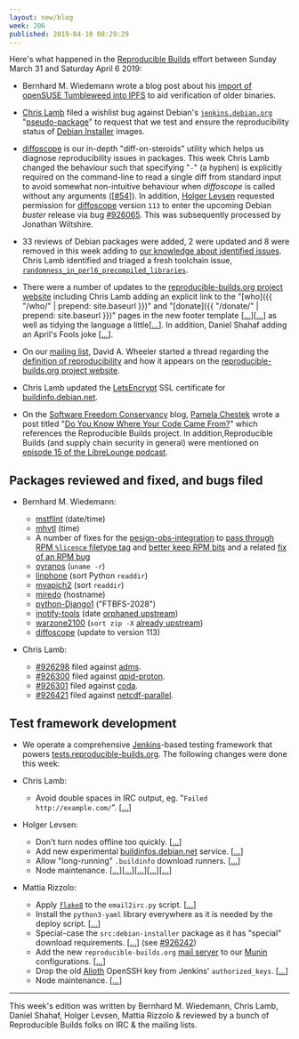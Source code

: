 ```yaml
---
layout: new/blog
week: 206
published: 2019-04-10 08:29:29
---
```


Here's what happened in the [Reproducible Builds](https://reproducible-builds.org) effort between Sunday March 31 and Saturday April 6 2019:

* Bernhard M. Wiedemann wrote a blog post about his [import of openSUSE Tumbleweed into IPFS](https://lizards.opensuse.org/2019/04/03/experimental-opensuse-mirror-via-ipfs/) to aid verification of older binaries.

* [Chris Lamb](https://chris-lamb.co.uk/) filed a wishlist bug against Debian's [`jenkins.debian.org`](http://bugs.debian.org/jenkins.debian.org) "[pseudo-package](https://www.debian.org/Bugs/pseudo-packages)" to request that we test and ensure the reproducibility status of [Debian Installer](https://www.debian.org/devel/debian-installer/) images.

* [diffoscope](https://diffoscope.org/) is our in-depth "diff-on-steroids" utility which helps us diagnose reproducibility issues in packages. This week Chris Lamb changed the behaviour such that specifying "`-`" (a hyphen) is explicitly required on the command-line to read a single diff from standard input to avoid somewhat non-intuitive behaviour when *diffoscope* is called without any arguments ([[#54](https://salsa.debian.org/reproducible-builds/diffoscope/issues/54)]). In addition, [Holger Levsen](http://layer-acht.org/thinking/) requested permission for [diffoscope](https://diffoscope.org/) version `113` to enter the upcoming Debian *buster* release via bug [#926065](https://bugs.debian.org/926065). This was subsequently processed by Jonathan Wiltshire.

* 33 reviews of Debian packages were added, 2 were updated and 8 were removed in this week adding to [our knowledge about identified issues](https://tests.reproducible-builds.org/debian/index_issues.html). Chris Lamb identified and triaged a fresh toolchain issue, [`randomness_in_perl6_precompiled_libraries`](https://salsa.debian.org/reproducible-builds/reproducible-notes/commit/b718ab29).

* There were a number of updates to the [reproducible-builds.org project website](https://reproducible-builds.org) including Chris Lamb adding an explicit link to the "[who]({{ "/who/" | prepend: site.baseurl }})" and "[donate]({{ "/donate/" | prepend: site.baseurl }})" pages in the new footer template [[...](https://salsa.debian.org/reproducible-builds/reproducible-website/commit/2d14946)][[...](https://salsa.debian.org/reproducible-builds/reproducible-website/commit/7a95a81)] as well as tidying the language a little[[...](https://salsa.debian.org/reproducible-builds/reproducible-website/commit/7a222f0)]. In addition, Daniel Shahaf adding an April's Fools joke [[...](https://salsa.debian.org/reproducible-builds/reproducible-website/commit/68f4b00)].

* On our [mailing list](https://lists.reproducible-builds.org/pipermail/rb-general/), David A. Wheeler started a thread regarding the [definition of reproducibility](https://lists.reproducible-builds.org/pipermail/rb-general/2019-April/001523.html) and how it appears on the [reproducible-builds.org project website](https://reproducible-builds.org).

* Chris Lamb updated the [LetsEncrypt](https://letsencrypt.org/) SSL certificate for [buildinfo.debian.net](https://buildinfo.debian.net).

* On the [Software Freedom Conservancy](https://sfconservancy.org/) blog, [Pamela Chestek](https://chesteklegal.com/) wrote a post titled "[Do You Know Where Your Code Came From?](https://sfconservancy.org/blog/2019/apr/04/nosource-nosecurity/)" which references the Reproducible Builds project. In addition,Reproducible Builds (and supply chain security in general) were mentioned on [episode 15 of the LibreLounge podcast](https://librelounge.org/episodes/episode-15-at-libre-planet-with-sean-obrien.html).


## Packages reviewed and fixed, and bugs filed

* Bernhard M. Wiedemann:
    * [mstflint](https://github.com/Mellanox/mstflint/pull/57) (date/time)
    * [mhvtl](https://github.com/markh794/mhvtl/pull/39) (time)
    * A number of fixes for the [pesign-obs-integration](https://github.com/openSUSE/pesign-obs-integration) to [pass through RPM `%licence` filetype tag](https://github.com/openSUSE/pesign-obs-integration/pull/13) and [better keep RPM bits](https://github.com/openSUSE/pesign-obs-integration/pull/14) and a related [fix of an RPM bug](https://github.com/rpm-software-management/rpm/pull/656)
    * [oyranos](https://github.com/oyranos-cms/oyranos/pull/52) (`uname -r`)
    * [linphone](https://github.com/BelledonneCommunications/linphone/pull/112) (sort Python `readdir`)
    * [mvapich2](http://mailman.cse.ohio-state.edu/pipermail/mvapich-discuss/2019-April/006837.html) (sort `readdir`)
    * [miredo](http://git.remlab.net/gitweb/?p=miredo.git;a=commitdiff;h=a31ef243d0038bf22bfe5f03b9f377a8819c5da0) (hostname)
    * [python-Django1](https://build.opensuse.org/request/show/690652) ("FTBFS-2028")
    * [inotify-tools](https://build.opensuse.org/request/show/691329) (date [orphaned upstream](https://github.com/rvoicilas/inotify-tools/pull/97))
    * [warzone2100](https://build.opensuse.org/request/show/691438) (`sort zip -X` [already upstream](https://github.com/Warzone2100/warzone2100/pull/98))
    * [diffoscope](https://build.opensuse.org/request/show/691762) (update to version 113)

* Chris Lamb:
    * [#926298](https://bugs.debian.org/926298) filed against [adms](https://tracker.debian.org/pkg/adms).
    * [#926300](https://bugs.debian.org/926300) filed against [qpid-proton](https://tracker.debian.org/pkg/qpid-proton).
    * [#926301](https://bugs.debian.org/926301) filed against [coda](https://tracker.debian.org/pkg/coda).
    * [#926421](https://bugs.debian.org/926421) filed against [netcdf-parallel](https://tracker.debian.org/pkg/netcdf-parallel).


## Test framework development

* We operate a comprehensive [Jenkins](https://jenkins.io/)-based testing framework that powers [tests.reproducible-builds.org](https://tests.reproducible-builds.org). The following changes were done this week:

* Chris Lamb:
    * Avoid double spaces in IRC output, eg. "`Failed  http://example.com/`".&nbsp;[[...](https://salsa.debian.org/qa/jenkins.debian.net/commit/f4b80011)]

* Holger Levsen:
    * Don't turn nodes offline too quickly.&nbsp;[[...](https://salsa.debian.org/qa/jenkins.debian.net/commit/0e33802d)]
    * Add new experimental [buildinfos.debian.net](https://buildinfos.debian.net) service.&nbsp;[[...](https://salsa.debian.org/qa/jenkins.debian.net/commit/4bcef9ec)]
    * Allow "long-running" `.buildinfo` download runners.&nbsp;[[...](https://salsa.debian.org/qa/jenkins.debian.net/commit/3cf2f09d)]
    * Node maintenance.&nbsp;[[...](https://salsa.debian.org/qa/jenkins.debian.net/commit/84e2ca8e)][[...](https://salsa.debian.org/qa/jenkins.debian.net/commit/993c6772)][[...](https://salsa.debian.org/qa/jenkins.debian.net/commit/fc38984b)][[...](https://salsa.debian.org/qa/jenkins.debian.net/commit/0b0ec92b)][[...](https://salsa.debian.org/qa/jenkins.debian.net/commit/81c9cc0b)]

* Mattia Rizzolo:
    * Apply [`flake8`](http://flake8.pycqa.org/en/latest/) to the `email2irc.py` script.&nbsp;[[...](https://salsa.debian.org/qa/jenkins.debian.net/commit/31f0e955)]
    * Install the `python3-yaml` library everywhere as it is needed by the deploy script.&nbsp;[[...](https://salsa.debian.org/qa/jenkins.debian.net/commit/46d33b21)]
    * Special-case the `src:debian-installer` package as it has "special" download requirements.&nbsp;[[...](https://salsa.debian.org/qa/jenkins.debian.net/commit/e3117ca2)] (see [#926242](https://bugs.debian.org/926242))
    * Add the new `reproducible-builds.org` [mail server](https://en.wikipedia.org/wiki/Message_transfer_agent) to our [Munin](http://munin-monitoring.org/) configurations.&nbsp;[[...](https://salsa.debian.org/qa/jenkins.debian.net/commit/9ddd1042)]
    * Drop the old [Alioth](https://en.wikipedia.org/wiki/Alioth_(Debian)) OpenSSH key from Jenkins' `authorized_keys`.&nbsp;[[...](https://salsa.debian.org/qa/jenkins.debian.net/commit/116e7a39)]
    * Node maintenance.&nbsp;[[...](https://salsa.debian.org/qa/jenkins.debian.net/commit/a780e10f)]


---

This week's edition was written by Bernhard M. Wiedemann, Chris Lamb, Daniel Shahaf, Holger Levsen, Mattia Rizzolo & reviewed by a bunch of Reproducible Builds folks on IRC & the mailing lists.

